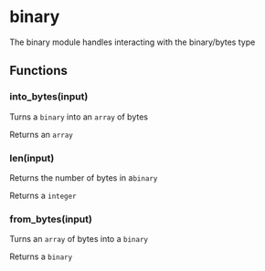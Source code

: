 
# binary

 The binary module handles interacting with the binary/bytes type
## Functions

### into_bytes(input)

Turns a `binary` into an `array` of bytes

Returns an `array`

### len(input)

Returns the number of bytes in a`binary`

Returns a `integer`

### from_bytes(input)

Turns an `array` of bytes into a `binary`

Returns a `binary`
